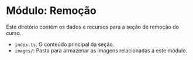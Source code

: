 # Módulo: Remoção
Este diretório contém os dados e recursos para a seção de remoção do curso.
- `index.ts`: O conteúdo principal da seção.
- `images/`: Pasta para armazenar as imagens relacionadas a este módulo.